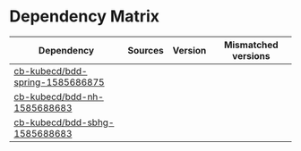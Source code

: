 # Dependency Matrix

Dependency | Sources | Version | Mismatched versions
---------- | ------- | ------- | -------------------
[cb-kubecd/bdd-spring-1585686875](https://github.com/cb-kubecd/bdd-spring-1585686875.git) |  | []() | 
[cb-kubecd/bdd-nh-1585688683](https://github.com/cb-kubecd/bdd-nh-1585688683.git) |  | []() | 
[cb-kubecd/bdd-sbhg-1585688683](https://github.com/cb-kubecd/bdd-sbhg-1585688683.git) |  | []() | 
